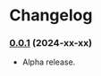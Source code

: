 # Changelog

### [0.0.1](https://github.com/jendave//token-note-hover/commits/main) (2024-xx-xx)

* Alpha release.

